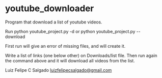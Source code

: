 # youtube_downloader
Program that download a list of youtube videos.

Run
    python youtube_project.py -d
or
    python youtube_project.py --download

First run will give an error of missing files, and will create it.

Write a list of links (one below other) on Downloads/list file.
Then run again the command above and it will download all videos from the list.




Luiz Felipe C Salgado
luizfelipecsalgado@gmail.com